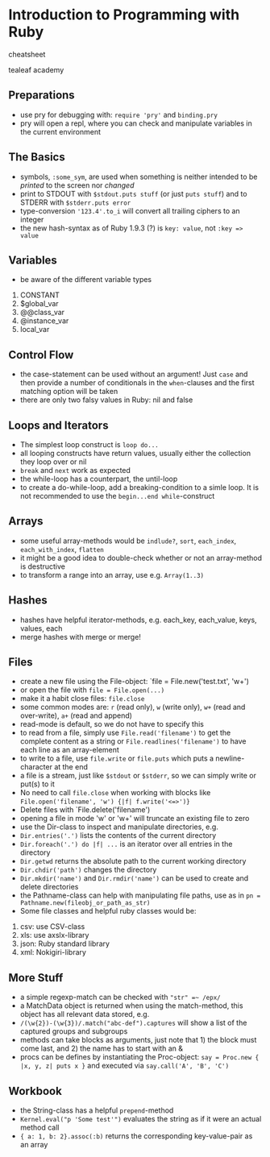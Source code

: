 # Introduction to Programming with Ruby

cheatsheet

tealeaf academy

## Preparations
- use pry for debugging with: `require 'pry'` and `binding.pry`
- pry will open a repl, where you can check and manipulate variables in the current environment

## The Basics
- symbols, `:some_sym`, are used when something is neither intended to be *printed* to the screen nor *changed*
- print to STDOUT with `$stdout.puts stuff` (or just `puts stuff`) and to STDERR with `$stderr.puts error`
- type-conversion `'123.4'.to_i` will convert all trailing ciphers to an integer
- the new hash-syntax as of Ruby 1.9.3 (?) is `key: value`, not `:key => value`

## Variables
- be aware of the different variable types
1. CONSTANT
2. $global_var
3. @@class_var
4. @instance_var
5. local_var

## Control Flow
- the case-statement can be used without an argument! Just `case` and then provide a number of conditionals in the `when`-clauses and the first matching option will be taken
- there are only two falsy values in Ruby: nil and false

## Loops and Iterators
- The simplest loop construct is `loop do...`
- all looping constructs have return values, usually either the collection they loop over or nil
- `break` and `next` work as expected
- the while-loop has a counterpart, the until-loop
- to create a do-while-loop, add a breaking-condition to a simle loop. It is not recommended to use the `begin...end while`-construct

## Arrays
- some useful array-methods would be `indlude?`, `sort`, `each_index`, `each_with_index`, `flatten`
- it might be a good idea to double-check whether or not an array-method is destructive
- to transform a range into an array, use e.g. `Array(1..3)`

## Hashes
- hashes have helpful iterator-methods, e.g. each_key, each_value, keys, values, each
- merge hashes with merge or merge!

## Files
- create a new file using the File-object: `file = File.new('test.txt', 'w+')
- or open the file with `file = File.open(...)`
- make it a habit close files: `file.close`
- some common modes are: `r` (read only), `w` (write only), `w+` (read and over-write), `a+` (read and append)
- read-mode is default, so we do not have to specify this
- to read from a file, simply use `File.read('filename')` to get the complete content as a string or `File.readlines('filename')` to have each line as an array-element
- to write to a file, use `file.write` or `file.puts` which puts a newline-character at the end
- a file is a stream, just like `$stdout` or `$stderr`, so we can simply write or put(s) to it
- No need to call `file.close` when working with blocks like `File.open('filename', 'w') {|f| f.write('<=>')}`
- Delete files with `File.delete('filename')
- opening a file in mode 'w' or 'w+' will truncate an existing file to zero
- use the Dir-class to inspect and manipulate directories, e.g.
- `Dir.entries('.')` lists the contents of the current directory
- `Dir.foreach('.') do |f| ...` is an iterator over all entries in the directory
- `Dir.getwd` returns the absolute path to the current working directory
- `Dir.chdir('path')` changes the directory
- `Dir.mkdir('name')` and `Dir.rmdir('name')` can be used to create and delete directories
- the Pathname-class can help with manipulating file paths, use as in `pn = Pathname.new(fileobj_or_path_as_str)`
- Some file classes and helpful ruby classes would be:
1. csv: use CSV-class
2. xls: use axslx-library
3. json: Ruby standard library
4. xml: Nokigiri-library

## More Stuff
- a simple regexp-match can be checked with `"str" =~ /epx/`
- a MatchData object is returned when using the match-method, this object has all relevant data stored, e.g.
- `/(\w{2})-(\w{3})/.match("abc-def").captures` will show a list of the captured groups and subgroups
- methods can take blocks as arguments, just note that 1) the block must come last, and 2) the name has to start with an &
- procs can be defines by instantiating the Proc-object: `say = Proc.new { |x, y, z| puts x }` and executed via `say.call('A', 'B', 'C')`

## Workbook
- the String-class has a helpful `prepend`-method
- `Kernel.eval("p 'Some test'")` evaluates the string as if it were an actual method call
- `{ a: 1, b: 2}.assoc(:b)` returns the corresponding key-value-pair as an array



